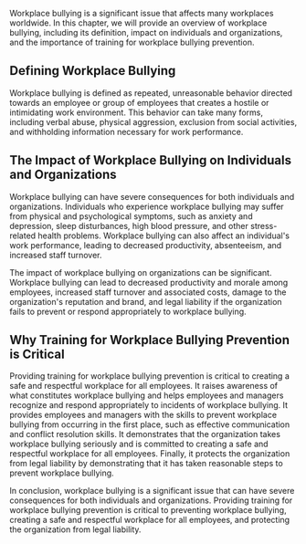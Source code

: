 
Workplace bullying is a significant issue that affects many workplaces worldwide. In this chapter, we will provide an overview of workplace bullying, including its definition, impact on individuals and organizations, and the importance of training for workplace bullying prevention.

Defining Workplace Bullying
---------------------------

Workplace bullying is defined as repeated, unreasonable behavior directed towards an employee or group of employees that creates a hostile or intimidating work environment. This behavior can take many forms, including verbal abuse, physical aggression, exclusion from social activities, and withholding information necessary for work performance.

The Impact of Workplace Bullying on Individuals and Organizations
-----------------------------------------------------------------

Workplace bullying can have severe consequences for both individuals and organizations. Individuals who experience workplace bullying may suffer from physical and psychological symptoms, such as anxiety and depression, sleep disturbances, high blood pressure, and other stress-related health problems. Workplace bullying can also affect an individual's work performance, leading to decreased productivity, absenteeism, and increased staff turnover.

The impact of workplace bullying on organizations can be significant. Workplace bullying can lead to decreased productivity and morale among employees, increased staff turnover and associated costs, damage to the organization's reputation and brand, and legal liability if the organization fails to prevent or respond appropriately to workplace bullying.

Why Training for Workplace Bullying Prevention is Critical
----------------------------------------------------------

Providing training for workplace bullying prevention is critical to creating a safe and respectful workplace for all employees. It raises awareness of what constitutes workplace bullying and helps employees and managers recognize and respond appropriately to incidents of workplace bullying. It provides employees and managers with the skills to prevent workplace bullying from occurring in the first place, such as effective communication and conflict resolution skills. It demonstrates that the organization takes workplace bullying seriously and is committed to creating a safe and respectful workplace for all employees. Finally, it protects the organization from legal liability by demonstrating that it has taken reasonable steps to prevent workplace bullying.

In conclusion, workplace bullying is a significant issue that can have severe consequences for both individuals and organizations. Providing training for workplace bullying prevention is critical to preventing workplace bullying, creating a safe and respectful workplace for all employees, and protecting the organization from legal liability.
